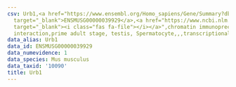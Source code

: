 ```yaml
---
csv: Urb1,<a href="https://www.ensembl.org/Homo_sapiens/Gene/Summary?db=core;g=ENSMUSG00000039929"
  target="_blank">ENSMUSG00000039929</a>,<a href="https://www.ncbi.nlm.nih.gov/pubmed/25450459"
  target="_blank"><i class="fas fa-file"></i></a>",chromatin immunoprecipitation assay,direct
  interaction,prime adult stage, testis, Spermatocyte,,,transcriptional regulation,
data_alias: Urb1
data_id: ENSMUSG00000039929
data_numevidence: 1
data_species: Mus musculus
data_taxid: '10090'
title: Urb1
---
```


